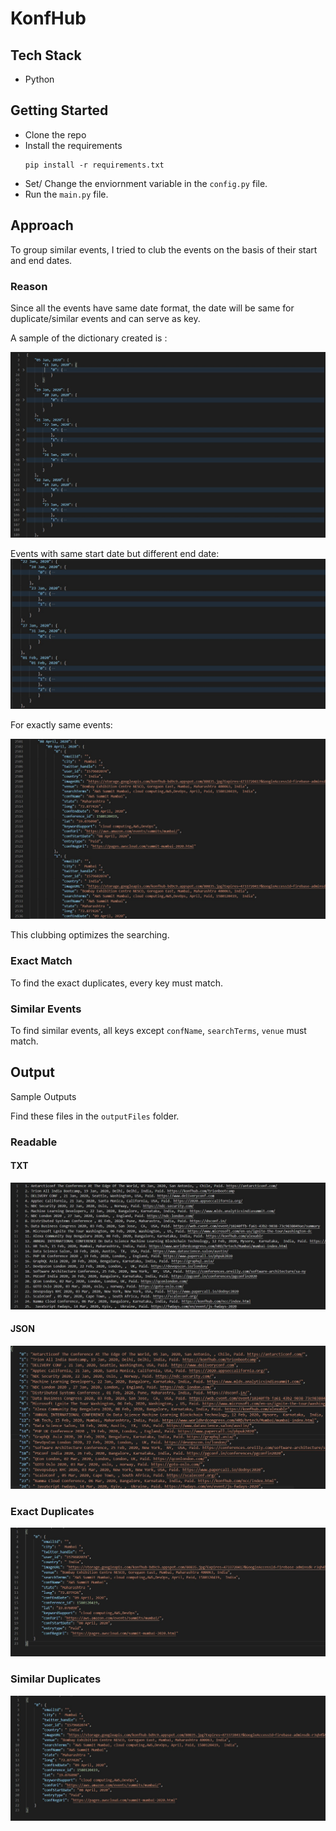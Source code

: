# KonfHub

## Tech Stack

- Python

## Getting Started

- Clone the repo
- Install the requirements
  ```
  pip install -r requirements.txt
  ```
- Set/ Change the enviornment variable in the `config.py` file.
- Run the `main.py` file.

## Approach

To group similar events, I tried to club the events on the basis of their start and end dates.

### Reason

Since all the events have same date format, the date will be same for duplicate/similar events and can serve as key.

A sample of the dictionary created is :

![readable.json](./images/EventsDict1.jpg)

Events with same start date but different end date:
![readable.json](./images/EventsDict2.jpg)

For exactly same events:

![readable.json](./images/EventsDict3.jpg)

This clubbing optimizes the searching.

### Exact Match

To find the exact duplicates, every key must match.

### Similar Events

To find similar events, all keys except `confName`, `searchTerms`, `venue` must match.

## Output

Sample Outputs

Find these files in the `outputFiles` folder.

### Readable

#### TXT

![readable.json](./images/readableTXT.jpg)

#### JSON

![readable.json](./images/readableJSON.jpg)

### Exact Duplicates

![readable.json](./images/exactDuplicates.jpg)

### Similar Duplicates

![readable.json](./images/similarDuplicates.jpg)
